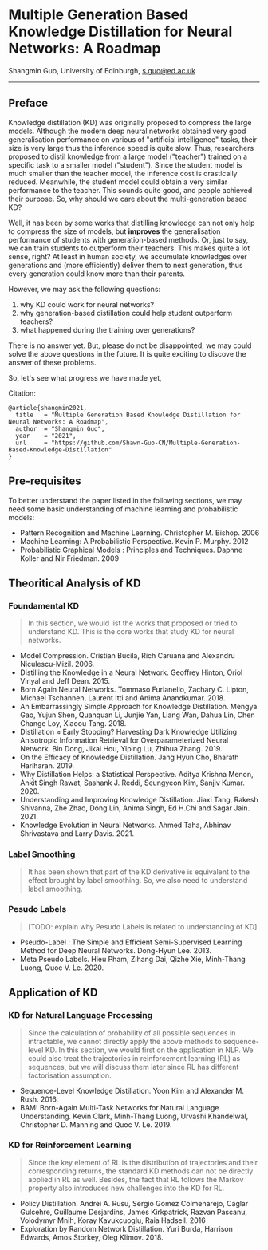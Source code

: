 # Multiple Generation Based Knowledge Distillation for Neural Networks: A Roadmap

Shangmin Guo, University of Edinburgh, s.guo@ed.ac.uk

----

## Preface

Knowledge distillation (KD) was originally proposed to compress the large models. Although the modern deep neural networks obtained very good generalisation performance on various of "artificial intelligence" tasks, their size is very large thus the inference speed is quite slow. Thus, researchers proposed to distil knowledge from a large model ("teacher") trained on a specific task to a smaller model ("student"). Since the student model is much smaller than the teacher model, the inference cost is drastically reduced. Meanwhile, the student model could obtain a very similar performance to the teacher. This sounds quite good, and people achieved their purpose. So, why should we care about the multi-generation based KD?

Well, it has been by some works that distilling knowledge can not only help to compress the size of models, but **improves** the generalisation performance of students with generation-based methods. Or, just to say, we can train students to outperform their teachers. This makes quite a lot sense, right? At least in human society, we accumulate knowledges over generations and (more efficiently) deliver them to next generation, thus every generation could know more than their parents. 

However, we may ask the following questions: 
1. why KD could work for neural networks?
2. why generation-based distillation could help student outperform teachers? 
3. what happened during the training over generations?

There is no answer yet. But, please do not be disappointed, we may could solve the above questions in the future. It is quite exciting to discove the answer of these problems.

So, let's see what progress we have made yet,

Citation:
```
@article{shangmin2021,
  title   = "Multiple Generation Based Knowledge Distillation for Neural Networks: A Roadmap",
  author  = "Shangmin Guo",
  year    = "2021",
  url     = "https://github.com/Shawn-Guo-CN/Multiple-Generation-Based-Knowledge-Distillation"
}
```

## Pre-requisites

To better understand the paper listed in the following sections, we may need some basic understanding of machine learning and probabilistic models: 
-	Pattern Recognition and Machine Learning. Christopher M. Bishop. 2006
-	Machine Learning: A Probabilistic Perspective. Kevin P. Murphy. 2012
-	Probabilistic Graphical Models : Principles and Techniques. Daphne Koller and Nir Friedman. 2009

## Theoritical Analysis of KD

### Foundamental KD

> In this section, we would list the works that proposed or tried to understand KD. This is the core works that study KD for neural networks.

- Model Compression. Cristian Bucila, Rich Caruana and Alexandru Niculescu-Mizil. 2006.
- Distilling the Knowledge in a Neural Network. Geoffrey Hinton, Oriol Vinyal and Jeff Dean. 2015.
- Born Again Neural Networks. Tommaso Furlanello, Zachary C. Lipton,  Michael Tschannen, Laurent Itti and Anima Anandkumar. 2018.
- An Embarrassingly Simple Approach for Knowledge Distillation. Mengya Gao, Yujun Shen, Quanquan Li, Junjie Yan, Liang Wan, Dahua Lin, Chen Change Loy, Xiaoou Tang. 2018.
- Distillation ≈ Early Stopping? Harvesting Dark Knowledge Utilizing Anisotropic Information Retrieval for Overparameterized Neural Network. Bin Dong, Jikai Hou, Yiping Lu, Zhihua Zhang. 2019.
- On the Efficacy of Knowledge Distillation. Jang Hyun Cho, Bharath Hariharan. 2019.
- Why Distillation Helps: a Statistical Perspective. Aditya Krishna Menon, Ankit Singh Rawat, Sashank J. Reddi, Seungyeon Kim, Sanjiv Kumar. 2020.
- Understanding and Improving Knowledge Distillation. Jiaxi Tang, Rakesh Shivanna, Zhe Zhao, Dong Lin, Anima Singh, Ed H.Chi and Sagar Jain. 2021.
- Knowledge Evolution in Neural Networks. Ahmed Taha, Abhinav Shrivastava and Larry Davis. 2021.

### Label Smoothing

> It has been shown that part of the KD derivative is equivalent to the effect brought by label smoothing. So, we also need to understand label smoothing.



### Pesudo Labels

> [TODO: explain why Pesudo Labels is related to understanding of KD]

-	Pseudo-Label : The Simple and Efficient Semi-Supervised Learning Method for Deep Neural Networks. Dong-Hyun Lee. 2013.
-	Meta Pseudo Labels. Hieu Pham, Zihang Dai, Qizhe Xie, Minh-Thang Luong, Quoc V. Le. 2020.

## Application of KD


### KD for Natural Language Processing

> Since the calculation of probability of all possible sequences in intractable, we cannot directly apply the above methods to sequence-level KD. In this section, we would first on the application in NLP. We could also treat the trajectories in reinforcement learning (RL) as sequences, but we will discuss them later since RL has different factorisation assumption.

-	Sequence-Level Knowledge Distillation. Yoon Kim and Alexander M. Rush. 2016.
-	BAM! Born-Again Multi-Task Networks for Natural Language Understanding. Kevin Clark, Minh-Thang Luong, Urvashi Khandelwal, Christopher D. Manning and Quoc V. Le. 2019.

### KD for Reinforcement Learning

> Since the key element of RL is the distribution of trajectories and their corresponding returns, the standard KD methods can not be directly applied in RL as well. Besides, the fact that RL follows the Markov property also introduces new challenges into the KD for RL.

-	Policy Distillation. Andrei A. Rusu, Sergio Gomez Colmenarejo, Caglar Gulcehre, Guillaume Desjardins, James Kirkpatrick, Razvan Pascanu, Volodymyr Mnih, Koray Kavukcuoglu, Raia Hadsell. 2016
-	Exploration by Random Network Distillation. Yuri Burda, Harrison Edwards, Amos Storkey, Oleg Klimov. 2018.